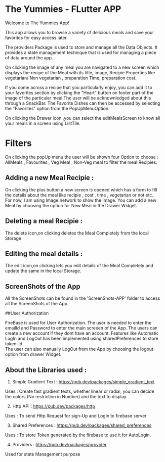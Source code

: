 

# The Yummies - FLutter APP

Welcome to The Yummies App!

This app allows you to browse a variety 
of delicious meals and save your favorites 
for easy access later.

The providers Package is used to store and manage all the Data Objects.  It provides a state management technique that is used for managing a piece of data around the app.

On clicking the image of any meal you are navigated to a new screen which displays 
the recipe of the Meal with its title, image, Recipie Properties like 
vegetarian/ Non vegetarian , preparation Time, preparation cost.

If you come across a recipe that you particularly enjoy, you can add it 
to your favorites section by clicking  the "Heart" button on footer part of the 
image of the particular meal.The user will be acknownledged about this through a SnackBar. The Favorite Dishes can then be accessed 
by selecting the "Favorites" option from the PopUpMenuOption.

On clicking the Drawer icon ,you can select the editMealsScreen to know all your meals in a screen using ListTile.
# Filters 
On clicking the popUp menu the user will be shown four Option to choose : AllMeals ,
Favourites , Veg Meal , Non-Veg meal to filter the meal Recipies.

## Adding a new Meal Recipie :
On clicking the plus button a new screen is opened which has a form to fill the details about the meal like recipie , cost , time , vegetarian or not etc..
For now, I am using Image.network to show the image.
You can add a new Meal by choosing the option for New Meal in the Drawer Widget.

## Deleting a meal Recipie :
The delete icon,on clicking deletes the Meal Completely from the local Storage 

## Editing the meal details :
The edit icon,on clicking lets you edit details of the Meal Completely and update  the same in the local Storage. 

## ScreenShots of the App

All the ScreenShots can be found in the 'ScreenShots-APP' folder to access all the ScreenShots of the App.

##User Authorization 

FireBase is used for User Authorization. The user is needed to enter the emailId and Password to enter the main screeen of the App. The users can create a new account if they dont have an account. 
 Features like Automatic LogIn and LogOut has been implemented using sharedPreferences to store token-Id.     
 The user can also manually LogOut from the App by choosing the logout option from drawer Widget.

## About the Libraries used : 
1) Simple Gradient Text :  https://pub.dev/packages/simple_gradient_text

Uses : Create fast  gradient texts, whether linear or radial, you can  decide the colors (No restriction in Number) and the text to display.

2) Http API : https://pub.dev/packages/http

Uses :  To send Http Request for sign-Up and LogIn to firebase server

3) Shared Preferences : https://pub.dev/packages/shared_preferences

Uses : To store Token generated by the firebase to use
it for AutoLogin.

4) Providers : https://pub.dev/packages/provider 

Used for state Management purpose 
